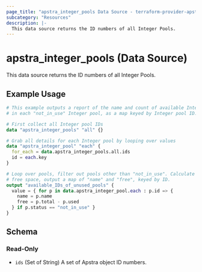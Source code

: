 ```yaml
---
page_title: "apstra_integer_pools Data Source - terraform-provider-apstra"
subcategory: "Resources"
description: |-
  This data source returns the ID numbers of all Integer Pools.
---
```


# apstra_integer_pools (Data Source)

This data source returns the ID numbers of all Integer Pools.


## Example Usage

```terraform
# This example outputs a report of the name and count of available Integers
# in each "not_in_use" Integer pool, as a map keyed by Integer pool ID.

# First collect all Integer pool IDs
data "apstra_integer_pools" "all" {}

# Grab all details for each Integer pool by looping over values
data "apstra_integer_pool" "each" {
  for_each = data.apstra_integer_pools.all.ids
  id = each.key
}

# Loop over pools, filter out pools other than "not_in_use". Calculate
# free space, output a map of "name" and "free", keyed by ID.
output "available_IDs_of_unused_pools" {
  value = { for p in data.apstra_integer_pool.each : p.id => {
    name = p.name
    free = p.total - p.used
  } if p.status == "not_in_use" }
}
```

<!-- schema generated by tfplugindocs -->
## Schema

### Read-Only

- `ids` (Set of String) A set of Apstra object ID numbers.
